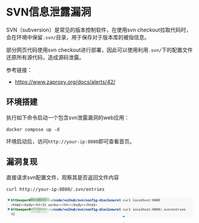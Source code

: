 # SVN信息泄露漏洞

SVN（subversion）是常见的版本控制软件，在使用svn checkout拉取代码时，会在环境中保留`.svn/`目录，用于保存对于版本库的被指信息。

部分网页代码使用svn checkout进行部署，因此可以使用利用`.svn/`下的配置文件还原所有源代码，造成源码泄露。

参考链接：

- <https://www.zaproxy.org/docs/alerts/42/>

## 环境搭建

执行如下命令启动一个包含svn泄露漏洞的web应用：

```
docker compose up -d
```

环境启动后，访问`http://your-ip:8080`即可查看首页。

## 漏洞复现

直接请求svn配置文件，观察其是否返回文件内容
```
curl http://your-ip:8080/.svn/entries
```

![verified](./verified.png)
